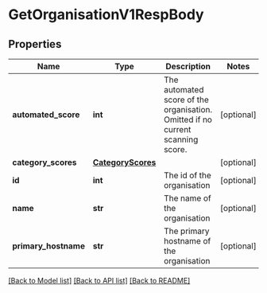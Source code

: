 # GetOrganisationV1RespBody

## Properties
Name | Type | Description | Notes
------------ | ------------- | ------------- | -------------
**automated_score** | **int** | The automated score of the organisation. Omitted if no current scanning score. | [optional] 
**category_scores** | [**CategoryScores**](CategoryScores.md) |  | [optional] 
**id** | **int** | The id of the organisation | [optional] 
**name** | **str** | The name of the organisation | [optional] 
**primary_hostname** | **str** | The primary hostname of the organisation | [optional] 

[[Back to Model list]](../README.md#documentation-for-models) [[Back to API list]](../README.md#documentation-for-api-endpoints) [[Back to README]](../README.md)


